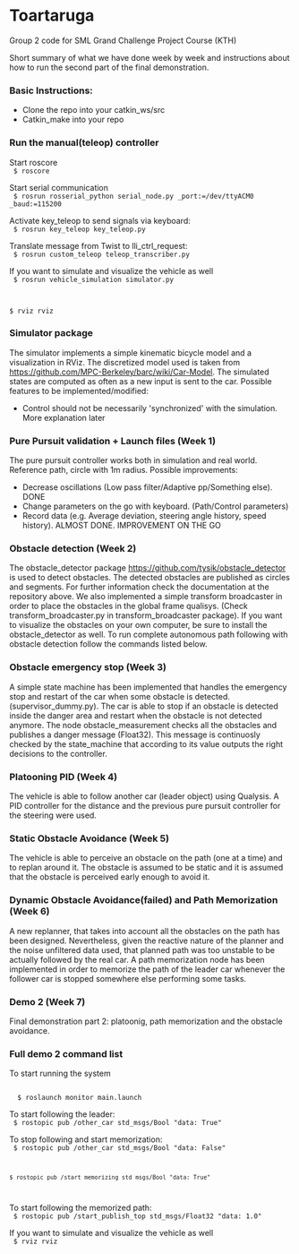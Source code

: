 # Toartaruga
Group 2 code for SML Grand Challenge Project Course (KTH)

Short summary of what we have done week by week and instructions about how to run the second part of the final demonstration.

### Basic Instructions:
- Clone the repo into your catkin_ws/src
- Catkin_make into your repo

### Run the manual(teleop) controller
Start roscore  
<code>
  $ roscore
</code>

Start serial communication  
<code>
  $ rosrun rosserial_python serial_node.py _port:=/dev/ttyACM0 _baud:=115200
</code>

Activate key_teleop to send signals via keyboard:   
<code>
  $ rosrun key_teleop key_teleop.py 
</code>


Translate message from Twist to lli_ctrl_request:   
<code>
  $ rosrun custom_teleop teleop_transcriber.py
</code>

If you want to simulate and visualize the vehicle as well   
<code>
  $ rosrun vehicle_simulation simulator.py   
  
  $ rviz rviz
</code>

### Simulator package
The simulator implements a simple kinematic bicycle model and a visualization in RViz. The discretized model used is taken from https://github.com/MPC-Berkeley/barc/wiki/Car-Model.
The simulated states are computed as often as a new input is sent to the car. 
Possible features to be implemented/modified:
- Control should not be necessarily 'synchronized' with the simulation. More explanation later


### Pure Pursuit validation + Launch files (Week 1)
The pure pursuit controller works both in simulation and real world. Reference path, circle with 1m radius. 
Possible improvements:
- Decrease oscillations (Low pass filter/Adaptive pp/Something else). DONE
- Change parameters on the go with keyboard. (Path/Control parameters)
- Record data (e.g. Average deviation, steering angle history, speed history). ALMOST DONE. IMPROVEMENT ON THE GO


### Obstacle detection (Week 2)
The obstacle_detector package https://github.com/tysik/obstacle_detector is used to detect obstacles. The detected obstacles are published as circles and segments. For further information check the documentation at the repository above. 
We also implemented a simple transform broadcaster in order to place the obstacles in the global frame qualisys. (Check transform_broadcaster.py in transform_broadcaster package).
If you want to visualize the obstacles on your own computer, be sure to install the obstacle_detector as well.
To run complete autonomous path following with obstacle detection  follow the commands listed below.

### Obstacle emergency stop (Week 3)
A simple state machine has been implemented that handles the emergency stop and restart of the car when some obstacle is detected. (supervisor_dummy.py). The car is able to stop if an obstacle is detected inside the danger area and restart when the obstacle is not detected anymore.
The node obstacle_measurement checks all the obstacles and publishes a danger message (Float32). 
This message is continuosly checked by the state_machine that according to its value outputs the right decisions to the controller.

### Platooning PID (Week 4)
The vehicle is able to follow another car (leader object) using Qualysis. A PID controller for the distance and the previous pure pursuit controller for the steering were used.

### Static Obstacle Avoidance (Week 5)
The vehicle is able to perceive an obstacle on the path (one at a time) and to replan around it. The obstacle is assumed to be static and it is assumed that the obstacle is perceived early enough to avoid it. 

### Dynamic Obstacle Avoidance(failed) and Path Memorization (Week 6)
A new replanner, that takes into account all the obstacles on the path has been designed. Nevertheless, given the reactive nature of the planner and the noise unfiltered data used, that planned path was too unstable to be actually followed by the real car.
A path memorization node has been implemented in order to memorize the path of the leader car whenever the follower car is stopped somewhere else performing some tasks.

### Demo 2 (Week 7)
Final demonstration part 2: platoonig, path memorization and the obstacle avoidance.

### Full demo 2 command list
To start running the system

<code>
  $ roslaunch monitor main.launch 
</code>

To start following the leader:  
<code>
    $ rostopic pub /other_car std_msgs/Bool "data: True"
</code>

To stop following and start memorization:  
<code>
    $ rostopic pub /other_car std_msgs/Bool "data: False"
  
    $ rostopic pub /start_memorizing std_msgs/Bool "data: True"
</code>

To start following the memorized path:   
<code>
    $ rostopic pub /start_publish_top std_msgs/Float32 "data: 1.0"
</code>

If you want to simulate and visualize the vehicle as well   
<code>
  $ rviz rviz
</code>
